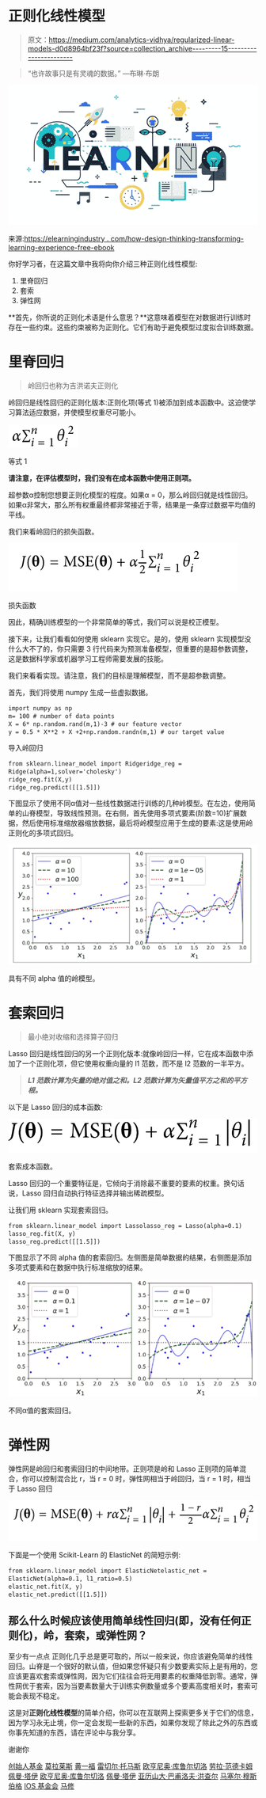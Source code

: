# 正则化线性模型

> 原文：<https://medium.com/analytics-vidhya/regularized-linear-models-d0d8964bf23f?source=collection_archive---------15----------------------->

> “也许故事只是有灵魂的数据。”
> —布琳·布朗

![](img/4962277a38af67f1e86fe023d3ff0ceb.png)

来源:[https://elearningindustry . com/how-design-thinking-transforming-learning-experience-free-ebook](https://elearningindustry.com/how-design-thinking-transforming-learning-experience-free-ebook)

你好学习者，在这篇文章中我将向你介绍三种正则化线性模型:

1.  里脊回归
2.  套索
3.  弹性网

**首先，你所说的正则化术语是什么意思？**这意味着模型在对数据进行训练时存在一些约束。这些约束被称为正则化。它们有助于避免模型过度拟合训练数据。

# 里脊回归

> 岭回归也称为吉洪诺夫正则化

岭回归是线性回归的正则化版本:正则化项(等式 1)被添加到成本函数中。这迫使学习算法适应数据，并使模型权重尽可能小。

![](img/ba91d4f1f341a2547c4c21e7cb1ec532.png)

等式 1

**请注意，在评估模型时，我们没有在成本函数中使用正则项。**

超参数α控制您想要正则化模型的程度。如果α = 0，那么岭回归就是线性回归。如果α非常大，那么所有权重最终都非常接近于零，结果是一条穿过数据平均值的平线。

我们来看岭回归的损失函数。

![](img/96cba59443e21b1a38c1d477ad130e2b.png)

损失函数

因此，精确训练模型的一个非常简单的等式，我们可以说是校正模型。

接下来，让我们看看如何使用 sklearn 实现它。是的，使用 sklearn 实现模型没什么大不了的，你只需要 3 行代码来为预测准备模型，但重要的是超参数调整，这是数据科学家或机器学习工程师需要发展的技能。

我们来看看实现。请注意，我们的目标是理解模型，而不是超参数调整。

首先，我们将使用 numpy 生成一些虚拟数据。

```
import numpy as np
m= 100 # number of data points
X = 6* np.random.rand(m,1)-3 # our feature vector
y = 0.5 * X**2 + X +2+np.random.randn(m,1) # our target value
```

导入岭回归

```
from sklearn.linear_model import Ridgeridge_reg = Ridge(alpha=1,solver='cholesky')
ridge_reg.fit(X,y)
ridge_reg.predict([[1.5]])
```

下图显示了使用不同α值对一些线性数据进行训练的几种岭模型。在左边，使用简单的山脊模型，导致线性预测。在右侧，首先使用多项式要素(阶数=10)扩展数据，然后使用标准缩放器缩放数据，最后将岭模型应用于生成的要素:这是使用岭正则化的多项式回归。

![](img/891cd6d72ee07d16a9d0ef00f84d95dd.png)

具有不同 alpha 值的岭模型。

# 套索回归

> 最小绝对收缩和选择算子回归

Lasso 回归是线性回归的另一个正则化版本:就像岭回归一样，它在成本函数中添加了一个正则化项，但它使用权重向量的 l1 范数，而不是 l2 范数的一半平方。

> ***L1 范数计算为矢量的绝对值之和。L2 范数计算为矢量值平方之和的平方根。***

以下是 Lasso 回归的成本函数:

![](img/ff2b4ea72c37f21dfe282f620372b920.png)

套索成本函数。

Lasso 回归的一个重要特征是，它倾向于消除最不重要的要素的权重。换句话说，Lasso 回归自动执行特征选择并输出稀疏模型。

让我们用 sklearn 实现套索回归。

```
from sklearn.linear_model import Lassolasso_reg = Lasso(alpha=0.1)
lasso_reg.fit(X, y)
lasso_reg.predict([[1.5]])
```

下图显示了不同 alpha 值的套索回归。左侧图是简单数据的结果，右侧图是添加多项式要素和在数据中执行标准缩放的结果。

![](img/9939c33dc2d1df379ff5cbfd71f2ae41.png)

不同α值的套索回归。

# 弹性网

弹性网是岭回归和套索回归的中间地带。正则项是岭和 Lasso 正则项的简单混合，你可以控制混合比 r，当 r = 0 时，弹性网相当于岭回归，当 r = 1 时，相当于 Lasso 回归

![](img/6967886e62b3cea72044f51e66d7a360.png)

下面是一个使用 Scikit-Learn 的 ElasticNet 的简短示例:

```
from sklearn.linear_model import ElasticNetelastic_net = ElasticNet(alpha=0.1, l1_ratio=0.5)
elastic_net.fit(X, y)
elastic_net.predict([[1.5]])
```

## 那么什么时候应该使用简单线性回归(即，没有任何正则化)，岭，套索，或弹性网？

至少有一点点
正则化几乎总是更可取的，所以一般来说，你应该避免简单的线性回归。山脊是一个很好的默认值，但如果您怀疑只有少数要素实际上是有用的，您应该更喜欢套索或弹性网，因为它们往往会将无用要素的权重降低到零。通常，弹性网优于套索，因为当要素数量大于训练实例数量或多个要素高度相关时，套索可能会表现不稳定。

这是对**正则化线性模型**的简单介绍，你可以在互联网上探索更多关于它们的信息，因为学习永无止境，你一定会发现一些新的东西，如果你发现了除此之外的东西或你事先知道的东西，请在评论中与我分享。

谢谢你

[创始人基金](https://medium.com/u/1a16144ee274?source=post_page-----d0d8964bf23f--------------------------------) [莫拉莱斯](https://medium.com/u/78cbadd3304e?source=post_page-----d0d8964bf23f--------------------------------) [黄一福](https://medium.com/u/449acda51a61?source=post_page-----d0d8964bf23f--------------------------------) [雷切尔·托马斯](https://medium.com/u/ee56d0bac1b7?source=post_page-----d0d8964bf23f--------------------------------) [欧亨尼奥·库鲁尔切洛](https://medium.com/u/e53b1a2a902f?source=post_page-----d0d8964bf23f--------------------------------) [劳拉·范德卡姆](https://medium.com/u/7ff56d802184?source=post_page-----d0d8964bf23f--------------------------------) [佩曼·塔伊](https://medium.com/u/d382998cf5b3?source=post_page-----d0d8964bf23f--------------------------------) [欧亨尼奥·库鲁尔切洛](https://medium.com/u/e53b1a2a902f?source=post_page-----d0d8964bf23f--------------------------------) [佩曼·塔伊](https://medium.com/u/d382998cf5b3?source=post_page-----d0d8964bf23f--------------------------------) [亚历山大·巴甫洛夫·洪查尔](https://medium.com/u/1b1fb9c5ea70?source=post_page-----d0d8964bf23f--------------------------------) [马塞尔·穆斯伯格](https://medium.com/u/84b9db1628b3?source=post_page-----d0d8964bf23f--------------------------------) [IOS 基金会](https://medium.com/u/99b221f5f824?source=post_page-----d0d8964bf23f--------------------------------) [马修](https://medium.com/u/97d04284d471?source=post_page-----d0d8964bf23f--------------------------------)